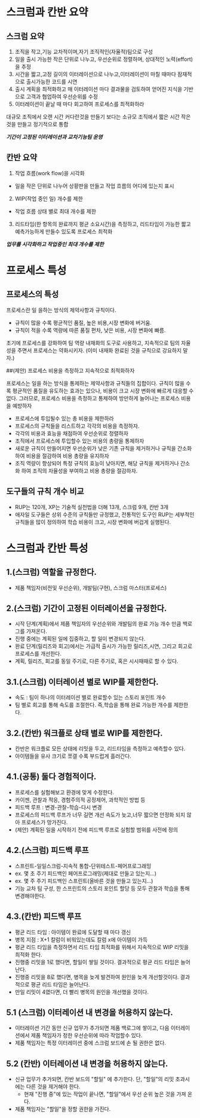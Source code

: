 # 스크럼과 칸반 요약
## 스크럼 요약
1. 조직을 작고,기능 교차적이며,자기 조직적인(자율적)팀으로 구성
2. 일을 출시 가능한 작은 단위로 나누고, 우선순위로 정렬하며, 상대적인 노력(effort)을 추정
3. 시간을 짧고,고정 길이의 이터레이션으로 나누고,이터레이션이 마칠 때마다 잠재적으로 출시가능한 코드를 시연
4. 출시 계획을 최적화하고 매 이터레이션 마다 결과물을 검토하여 얻어진 지식을 기반으로 고객과 협업하여 우선순위를 수정
5. 이터레이션이 끝날 때 마다 회고하여 프로세스를 최적화하라

대규모 조직에서 오랜 시간 커다란것을 만들기 보다는
소규모 조직에서 짧은 시간 작은 것을 만들고 정기적으로 통합

***기간이 고정된 이터레이션과 교차기능팀 운영***

## 칸반 요약
1. 작업 흐름(work flow)을 시각화
- 일을 작은 단위로 나누어 상황판을 만들고 작업 흐름의 어디에 있는지 표시

2. WIP(작업 중인 일) 개수를 제한
- 작업 흐름 상태 별로 최대 개수를 제한

3. 리드타임(한 항목의 완료까지 평균 소요시간)을 측정하고, 리드타임이 가능한 짧고 예측가능하게 만들수 있도록 프로세스 최적화

***업무를 시각화하고 작업중인 최대 개수를 제한***

# 프로세스 특성
## 프로세스의 특성

프로세스란 일 을하는 방식의 제약사항과 규칙이다.
* 규칙이 많을 수록 평균적인 품질, 높은 비용,시장 변화에 버거움.
* 규칙이 적을 수록 역량에 따른 품질 편차, 낮은 비용, 시장 변화에 빠름.

초기에 프로세스를 강화하여 팀 역량 내재화의 도구로 사용하고,
지속적으로 팀의 자율성을 주면서 프로세스는 약화시키자. (이미 내재화 완료된 것을 규칙으로 강요하지 말자.)

##(제안) 프로세스 비용을 측정하고 지속적으로 최적화하자

프로세스는 일을 하는 방식을 통제하는 제약사항과 규칙들의 집합이다.
규칙이 많을 수록 평균적인 품질을 유도하는 효과는 있으나, 비용이 크고 시장 변화에 빠르게 대응할 수 없다.
그러므로, 프로세스 비용을 측정하고 통제하여 방만하게 늘어나는 프로세스 비용을 예방하자

* 프로세스에 투입될수 있는 총 비용을 제한하라
* 프로세스의 규칙들을 리스트하고 각각의 비용을 측정하자.
* 각각의 비용과 효능을 채점하여 우선순위로 정렬하자
* 조직에서 프로세스에 투입할수 있는 비용의 총량을 통제하자
* 새로운 규칙이 만들어지면 우선순위가 낮은 기존 규칙을 제거하거나 규칙을 간소화하여 비용을 절감하여 비용 총량을 유지하자
* 조직 역량이 향상되어 특정 규칙의 효능이 낮아지면, 해당 규칙을 제거하거나 간소화 하여 조직의 자율성을 부여하고 비용 총량을 절감하자.

## 도구들의 규칙 개수 비교
* RUP는 120개, XP는 기술적 실천법을 더해 13개, 스크럼 9개, 칸반 3개
* 애자일 도구들은 상위 수준의 규칙들만 규정했고, 전통적인 도구인 RUP는 세부적인 규칙들을 많이 정의하여 학습 비용이 크고, 시장 변화에 버겁게 실행된다.

# 스크럼과 칸반 특성

## 1.(스크럼) 역할을 규정한다.
- 제품 책임자(비전및 우선순위), 개발팀(구현), 스크럼 마스터(프로세스)

## 2.(스크럼) 기간이 고정된 이터레이션을 규정한다.
- 시작 단계(계획)에서 제픔 책임자의 우선순위와 개발팀의 완료 가능 개수 만큼 백로그를 가져온다. 
- 진행 중에는 계획된 일에 집중하고, 할 일이 변경되지 않는다.
- 완료 단계(릴리즈와 회고)에서는 가급적 출시가 가능한 릴리즈,시연, 그리고 회고로 프로세스를 개선한다.
- 계획, 릴리즈, 회고를 동일 주기로, 다른 주기로, 혹은 시시때때로 할 수 있다.

## 3.1.(스크럼) 이터레이션 별로 WIP를 제한한다. 
- 속도 : 팀이 하나의 이터레이션 별로 완료할수 있는 스토리 포인트 개수
- 팀 별로 회고를 통해 속도를 조절한다. 즉,학습을 통해 완료 가능한 개수를 제한한다.

## 3.2.(칸반) 워크플로 상태 별로 WIP를 제한한다.
- 칸반은 워크플로 모든 상태에 리밋을 두고, 리드타임을 측정하고 예측할수 있다.
- 아이템들을 유사 크기로 쪼갤 수록 부드럽게 흘러간다.

## 4.1.(공통) 둘다 경험적이다.
- 프로세스를 실험해보고 환경에 맞게 수정한다.
- 카이젠, 관찰과 적응, 경험주의적 공정제어, 과학적인 방법 등
- 피드백 루프 : 변경-관찰-학습-다시 변경
- 프로세스의 피드백 루프가 너무 길면 개선 속도가 늦고,너무 짧으면 안정화 되지 않아 프로세스가 망가진다.
- (제안) 계획된 일을 시작하기 전에 피드백 루프로 실험할 범위를 사전에 정의

## 4.2.(스크럼) 피드백 루프
- 스프린트-일일스크럼-지속적 통합-단위테스트-페어프로그래밍
- ex. 몇 초 주기 피드백인 페어프로그래밍(제대로 만들고 있는지...)
- ex. 몇 주 주기 피드백인 스프린트(올바른 것을 만들고 있는지...)
- 기능 교차 팀 구성, 한 스프린트의 스토리 포인트 할당 등 모두 관찰과 학습을 통해 변경해야한다.

## 4.3.(칸반) 피드백 루프
- 평균 리드 타임 : 아이템이 완료에 도달할 때 마다 갱신
- 병목 지점 : X+1 칼럼이 비워있는데도 칼럼 x에 아이템이 가득
- 평균 리드 타임을 측정하면서 리드 타임 최적화를 위해서 지속적으로 WIP 리밋을 최적화 한다.
- 진행중 리밋을 1로 했다면, 할일이 쌓일 것이다. 결과적으로 평균 리드 타임은 늘어난다.
- 진행중 리밋을 8로 했다면, 병목을 늦게 발견하여 원인을 늦게 개선할것이다. 결과적으로 평균 리드 타임은 늘어난다.
- 만일 리밋이 4였다면, 더 빨리 병목의 원인을 개선했을 것이다. 

## 5.1 (스크럼) 이터레이션 내 변경을 허용하지 않는다.

- 이터레이션 기간 동안 신규 업무가 추가되면 제품 백로그에 쌓이고, 다음 이터레이션에서 제품 책임자가 정한 우선순위에 따라 작업할수 있다.
- 제품 책임자는 특정 이터레이션 중에 스크럼 보드에 손 될 권한은 없다. 

## 5.2 (칸반) 이터레이션 내 변경을 허용하지 않는다.

- 신규 업무가 추가되면, 칸반 보드의 "할일" 에 추가한다. 단, "할일"의 리밋 초과시에는 다른 것을 제거해야 한다.
  - 현재 "진행 중"에 있는 작업이 끝나면, "할일"에서 우선 순위 높은 것을 가져 온다.
- 제품 책임자는 "할일"을 정할 권한을 가진다.  



